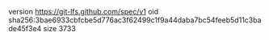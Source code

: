 version https://git-lfs.github.com/spec/v1
oid sha256:3bae6933cbfcbe5d776ac3f62499c1f9a44daba7bc54feeb5d11c3bade45f3e4
size 3733
